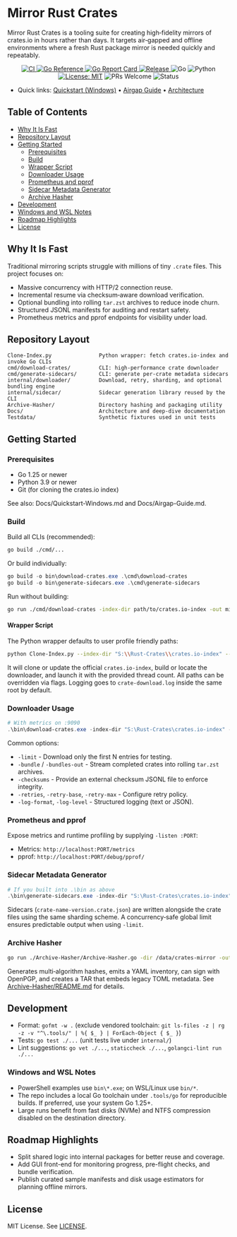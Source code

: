 # Mirror Rust Crates

Mirror Rust Crates is a tooling suite for creating high‑fidelity mirrors of crates.io in hours rather than days. It targets air‑gapped and offline environments where a fresh Rust package mirror is needed quickly and repeatably.

<p align="center">
  <a href="https://github.com/APTlantis/Mirror-Rust-Crates/actions">
    <img alt="CI" src="https://img.shields.io/github/actions/workflow/status/APTlantis/Mirror-Rust-Crates/ci.yml?label=CI">
  </a>
  <a href="https://pkg.go.dev/github.com/APTlantis/Mirror-Rust-Crates">
    <img alt="Go Reference" src="https://pkg.go.dev/badge/github.com/APTlantis/Mirror-Rust-Crates.svg">
  </a>
  <a href="https://goreportcard.com/report/github.com/APTlantis/Mirror-Rust-Crates">
    <img alt="Go Report Card" src="https://goreportcard.com/badge/github.com/APTlantis/Mirror-Rust-Crates">
  </a>
  <a href="https://github.com/APTlantis/Mirror-Rust-Crates/releases">
    <img alt="Release" src="https://img.shields.io/github/v/release/APTlantis/Mirror-Rust-Crates?include_prereleases">
  </a>
  <img alt="Go" src="https://img.shields.io/badge/Go-%3E%3D1.25-00ADD8?logo=go">
  <img alt="Python" src="https://img.shields.io/badge/Python-3.9%2B-3776AB?logo=python">
  <a href="LICENSE"><img alt="License: MIT" src="https://img.shields.io/badge/License-MIT-yellow.svg"></a>
  <img alt="PRs Welcome" src="https://img.shields.io/badge/PRs-welcome-brightgreen.svg">
  <img alt="Status" src="https://img.shields.io/badge/status-active-success">
</p>

- Quick links: [Quickstart (Windows)](Docs/Quickstart-Windows.md) • [Airgap Guide](Docs/Airgap-Guide.md) • [Architecture](Docs/architecture.md)

## Table of Contents
- [Why It Is Fast](#why-it-is-fast)
- [Repository Layout](#repository-layout)
- [Getting Started](#getting-started)
  - [Prerequisites](#prerequisites)
  - [Build](#build)
  - [Wrapper Script](#wrapper-script)
  - [Downloader Usage](#downloader-usage)
  - [Prometheus and pprof](#prometheus-and-pprof)
  - [Sidecar Metadata Generator](#sidecar-metadata-generator)
  - [Archive Hasher](#archive-hasher)
- [Development](#development)
- [Windows and WSL Notes](#windows-and-wsl-notes)
- [Roadmap Highlights](#roadmap-highlights)
- [License](#license)

## Why It Is Fast

Traditional mirroring scripts struggle with millions of tiny `.crate` files. This project focuses on:
- Massive concurrency with HTTP/2 connection reuse.
- Incremental resume via checksum‑aware download verification.
- Optional bundling into rolling `tar.zst` archives to reduce inode churn.
- Structured JSONL manifests for auditing and restart safety.
- Prometheus metrics and pprof endpoints for visibility under load.

## Repository Layout

```
Clone-Index.py               Python wrapper: fetch crates.io-index and invoke Go CLIs
cmd/download-crates/         CLI: high-performance crate downloader
cmd/generate-sidecars/       CLI: generate per-crate metadata sidecars
internal/downloader/         Download, retry, sharding, and optional bundling engine
internal/sidecar/            Sidecar generation library reused by the CLI
Archive-Hasher/              Directory hashing and packaging utility
Docs/                        Architecture and deep-dive documentation
Testdata/                    Synthetic fixtures used in unit tests
```

## Getting Started

### Prerequisites
- Go 1.25 or newer
- Python 3.9 or newer
- Git (for cloning the crates.io index)

See also: Docs/Quickstart-Windows.md and Docs/Airgap-Guide.md.

### Build

Build all CLIs (recommended):

```sh
go build ./cmd/...
```

Or build individually:

```powershell
go build -o bin\download-crates.exe .\cmd\download-crates
go build -o bin\generate-sidecars.exe .\cmd\generate-sidecars
```

Run without building:

```sh
go run ./cmd/download-crates -index-dir path/to/crates.io-index -out mirror-output
```

#### Wrapper Script

The Python wrapper defaults to user profile friendly paths:

```bash
python Clone-Index.py --index-dir "S:\\Rust-Crates\\crates.io-index" --output-dir "S:\\Rust-Crates\\crates.io" --threads 256 --non-interactive
```

It will clone or update the official `crates.io-index`, build or locate the downloader, and launch it with the provided thread count. All paths can be overridden via flags. Logging goes to `crate-download.log` inside the same root by default.

### Downloader Usage

```powershell
# With metrics on :9090
.\bin\download-crates.exe -index-dir "S:\Rust-Crates\crates.io-index" -out "S:\Rust-Crates\crates.io" -concurrency 256 -include-yanked -progress-interval 5s -listen :9090
```

Common options:
- `-limit` - Download only the first N entries for testing.
- `-bundle` / `-bundles-out` - Stream completed crates into rolling `tar.zst` archives.
- `-checksums` - Provide an external checksum JSONL file to enforce integrity.
- `-retries`, `-retry-base`, `-retry-max` - Configure retry policy.
- `-log-format`, `-log-level` - Structured logging (text or JSON).

### Prometheus and pprof

Expose metrics and runtime profiling by supplying `-listen :PORT`:
- Metrics: `http://localhost:PORT/metrics`
- pprof: `http://localhost:PORT/debug/pprof/`

### Sidecar Metadata Generator

```powershell
# If you built into .\bin as above
.\bin\generate-sidecars.exe -index-dir "S:\Rust-Crates\crates.io-index" -out "S:\Rust-Crates\crates.io" -concurrency 256 -include-yanked -progress-interval 5s -log-format text -log-level info
```

Sidecars (`crate-name-version.crate.json`) are written alongside the crate files using the same sharding scheme. A concurrency‑safe global limit ensures predictable output when using `-limit`.

### Archive Hasher

```sh
go run ./Archive-Hasher/Archive-Hasher.go -dir /data/crates-mirror -out-dir /data/crates-artifacts -progress-interval 10s -hash-workers 8
```

Generates multi‑algorithm hashes, emits a YAML inventory, can sign with OpenPGP, and creates a TAR that embeds legacy TOML metadata. See [Archive-Hasher/README.md](Archive-Hasher/README.md) for details.

## Development

- Format: `gofmt -w .` (exclude vendored toolchain: `git ls-files -z | rg -z -v "^\.tools/" | %{ $_ } | ForEach-Object { $_ }`)
- Tests: `go test ./...` (unit tests live under `internal/`)
- Lint suggestions: `go vet ./...`, `staticcheck ./...`, `golangci-lint run ./...`

### Windows and WSL Notes

- PowerShell examples use `bin\*.exe`; on WSL/Linux use `bin/*`.
- The repo includes a local Go toolchain under `.tools/go` for reproducible builds. If preferred, use your system Go 1.25+.
- Large runs benefit from fast disks (NVMe) and NTFS compression disabled on the destination directory.

## Roadmap Highlights

- Split shared logic into internal packages for better reuse and coverage.
- Add GUI front-end for monitoring progress, pre-flight checks, and bundle verification.
- Publish curated sample manifests and disk usage estimators for planning offline mirrors.

## License

MIT License. See [LICENSE](LICENSE).
